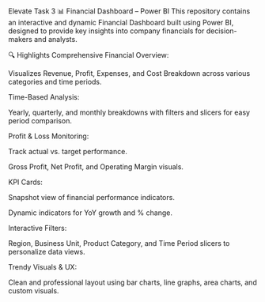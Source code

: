 Elevate Task 3
📊 Financial Dashboard – Power BI
This repository contains an interactive and dynamic Financial Dashboard built using Power BI, designed to provide key insights into company financials for decision-makers and analysts.

🔍 Highlights
Comprehensive Financial Overview:

Visualizes Revenue, Profit, Expenses, and Cost Breakdown across various categories and time periods.

Time-Based Analysis:

Yearly, quarterly, and monthly breakdowns with filters and slicers for easy period comparison.

Profit & Loss Monitoring:

Track actual vs. target performance.

Gross Profit, Net Profit, and Operating Margin visuals.

KPI Cards:

Snapshot view of financial performance indicators.

Dynamic indicators for YoY growth and % change.

Interactive Filters:

Region, Business Unit, Product Category, and Time Period slicers to personalize data views.

Trendy Visuals & UX:

Clean and professional layout using bar charts, line graphs, area charts, and custom visuals.
